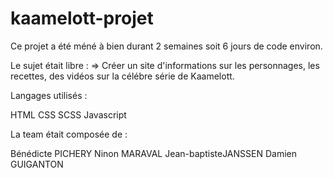 # kaamelott-projet

Ce projet a été méné à bien durant 2 semaines soit 6 jours de code environ.

Le sujet était libre : => Créer un site d'informations sur les personnages, les recettes, des vidéos sur la célébre série de Kaamelott.

Langages utilisés :

HTML CSS SCSS Javascript

La team était composée de :

Bénédicte PICHERY
Ninon MARAVAL
Jean-baptisteJANSSEN
Damien GUIGANTON

